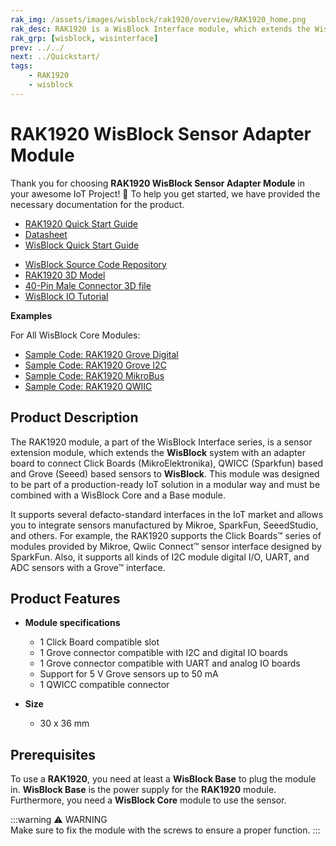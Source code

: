 ```yaml
---
rak_img: /assets/images/wisblock/rak1920/overview/RAK1920_home.png
rak_desc: RAK1920 is a WisBlock Interface module, which extends the WisBlock system with an adapter board to connect Click Boards (MikroElektronika), QWICC (Sparkfun) based and Grove (Seeed) based sensors to WisBlock.
rak_grp: [wisblock, wisinterface]
prev: ../../
next: ../Quickstart/
tags:
    - RAK1920
    - wisblock
---
```


# RAK1920 WisBlock Sensor Adapter Module 

Thank you for choosing **RAK1920 WisBlock Sensor Adapter Module** in your awesome IoT Project! 🎉 To help you get started, we have provided the necessary documentation for the product.

* [RAK1920 Quick Start Guide](../Quickstart/)
* [Datasheet](../Datasheet/)
* <a href="../../Quickstart/" target="_blank">WisBlock Quick Start Guide</a>
<!---* [WisBlock Quick Start Guide](../../Quickstart/)-->
* [WisBlock Source Code Repository](https://github.com/RAKWireless/WisBlock/)
* [RAK1920 3D Model](https://downloads.rakwireless.com/3D_File/WisBlock/3D_RAK1920.stp)
* [40-Pin Male Connector 3D file](https://downloads.rakwireless.com/3D_File/Accessory/WisConnector/M40S1003K6M.stp)
* [WisBlock IO Tutorial](/Knowledge-Hub/Learn/WisBlock-IO-Tutorial/)

**Examples**

For All WisBlock Core Modules:
* [Sample Code: RAK1920 Grove Digital](https://github.com/RAKWireless/WisBlock/tree/master/examples/common/sensors/RAK1920_Grove_PIR_AS312) 
* [Sample Code: RAK1920 Grove I2C](https://github.com/RAKWireless/WisBlock/tree/master/examples/common/sensors/RAK1920_Grove_Color_TCS3472) 
* [Sample Code: RAK1920 MikroBus](https://github.com/RAKWireless/WisBlock/tree/master/examples/common/sensors/RAK1920_MikroBUS_Temperature_TMP102)
* [Sample Code: RAK1920  QWIIC](https://github.com/RAKWireless/WisBlock/tree/master/examples/common/sensors/RAK1920_QWIIC_AirQuality_SGP30)

## Product Description

 
The RAK1920 module, a part of the WisBlock Interface series, is a sensor extension module, which extends the **WisBlock** system with an adapter board to connect Click Boards (MikroElektronika), QWICC (Sparkfun) based and Grove (Seeed) based sensors to **WisBlock**. This module was designed to be part of a production-ready IoT solution in a modular way and must be combined with a WisBlock Core and a Base module.  

It supports several defacto-standard interfaces in the IoT market and allows you to integrate sensors manufactured by Mikroe, SparkFun, SeeedStudio, and others. For example, the RAK1920 supports the Click Boards™ series of modules provided by Mikroe, Qwiic Connect™ sensor interface designed by SparkFun. Also, it supports all kinds of I2C module digital I/O, UART, and ADC sensors with a Grove™ interface.


## Product Features

* **Module specifications**    
    * 1 Click Board compatible slot     
    * 1 Grove connector compatible with I2C and digital IO boards    
    * 1 Grove connector compatible with UART and analog IO boards     
    * Support for 5&nbsp;V Grove sensors up to 50&nbsp;mA  
    * 1 QWICC compatible connector    

* **Size**    
    * 30 x 36&nbsp;mm    

## Prerequisites

To use a **RAK1920**, you need at least a **WisBlock Base** to plug the module in. **WisBlock Base** is the power supply for the **RAK1920** module. Furthermore, you need a **WisBlock Core** module to use the sensor.  

:::warning ⚠️ WARNING    
Make sure to fix the module with the screws to ensure a proper function.
:::